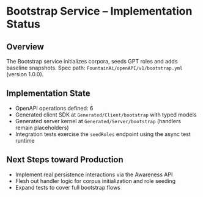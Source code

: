 # Bootstrap Service – Implementation Status

## Overview
The Bootstrap service initializes corpora, seeds GPT roles and adds baseline snapshots.
Spec path: `FountainAi/openAPI/v1/bootstrap.yml` (version 1.0.0).

## Implementation State
- OpenAPI operations defined: 6
- Generated client SDK at `Generated/Client/bootstrap` with typed models
- Generated server kernel at `Generated/Server/bootstrap` (handlers remain placeholders)
- Integration tests exercise the `seedRoles` endpoint using the async test runtime

## Next Steps toward Production
- Implement real persistence interactions via the Awareness API
- Flesh out handler logic for corpus initialization and role seeding
- Expand tests to cover full bootstrap flows

